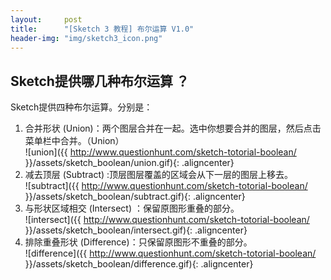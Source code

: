 ```yaml
---
layout:     post
title:      "[Sketch 3 教程] 布尔运算 V1.0"
header-img: "img/sketch3_icon.png"
---
```


## Sketch提供哪几种布尔运算 ？
Sketch提供四种布尔运算。分别是：
1. 合并形状 (Union)：两个图层合并在一起。选中你想要合并的图层，然后点击菜单栏中合并。（Union）<br/>
  ![union]({{ http://www.questionhunt.com/sketch-totorial-boolean/ }}/assets/sketch_boolean/union.gif){: .aligncenter} <br/>
2. 减去顶层 (Subtract) :顶层图层覆盖的区域会从下一层的图层上移去。<br/>
  ![subtract]({{ http://www.questionhunt.com/sketch-totorial-boolean/ }}/assets/sketch_boolean/subtract.gif){: .aligncenter} <br/>
3. 与形状区域相交 (Intersect) ：保留原图形重叠的部分。<br/>
  ![intersect]({{ http://www.questionhunt.com/sketch-totorial-boolean/ }}/assets/sketch_boolean/intersect.gif){: .aligncenter} <br/>
4. 排除重叠形状 (Difference)：只保留原图形不重叠的部分。<br/>
  ![difference]({{ http://www.questionhunt.com/sketch-totorial-boolean/ }}/assets/sketch_boolean/difference.gif){: .aligncenter} <br/>
